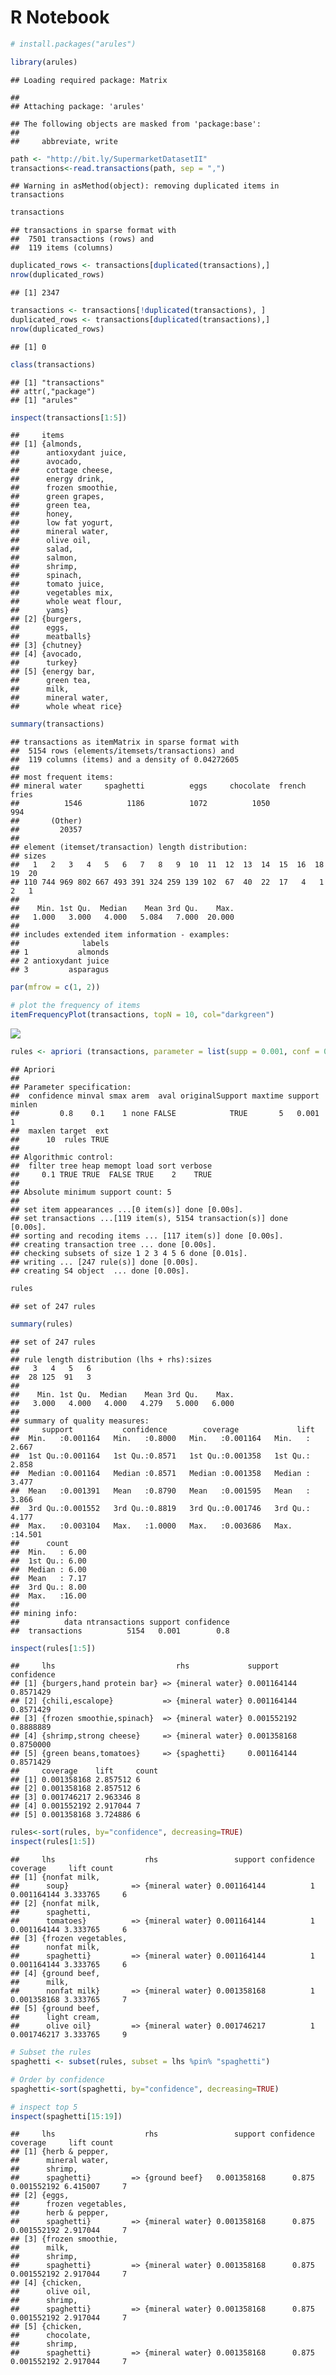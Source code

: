 R Notebook
================

``` r
# install.packages("arules")
```

``` r
library(arules)
```

    ## Loading required package: Matrix

    ## 
    ## Attaching package: 'arules'

    ## The following objects are masked from 'package:base':
    ## 
    ##     abbreviate, write

``` r
path <- "http://bit.ly/SupermarketDatasetII"
transactions<-read.transactions(path, sep = ",")
```

    ## Warning in asMethod(object): removing duplicated items in transactions

``` r
transactions
```

    ## transactions in sparse format with
    ##  7501 transactions (rows) and
    ##  119 items (columns)

``` r
duplicated_rows <- transactions[duplicated(transactions),]
nrow(duplicated_rows)
```

    ## [1] 2347

``` r
transactions <- transactions[!duplicated(transactions), ]
duplicated_rows <- transactions[duplicated(transactions),]
nrow(duplicated_rows)
```

    ## [1] 0

``` r
class(transactions)
```

    ## [1] "transactions"
    ## attr(,"package")
    ## [1] "arules"

``` r
inspect(transactions[1:5])
```

    ##     items              
    ## [1] {almonds,          
    ##      antioxydant juice,
    ##      avocado,          
    ##      cottage cheese,   
    ##      energy drink,     
    ##      frozen smoothie,  
    ##      green grapes,     
    ##      green tea,        
    ##      honey,            
    ##      low fat yogurt,   
    ##      mineral water,    
    ##      olive oil,        
    ##      salad,            
    ##      salmon,           
    ##      shrimp,           
    ##      spinach,          
    ##      tomato juice,     
    ##      vegetables mix,   
    ##      whole weat flour, 
    ##      yams}             
    ## [2] {burgers,          
    ##      eggs,             
    ##      meatballs}        
    ## [3] {chutney}          
    ## [4] {avocado,          
    ##      turkey}           
    ## [5] {energy bar,       
    ##      green tea,        
    ##      milk,             
    ##      mineral water,    
    ##      whole wheat rice}

``` r
summary(transactions)
```

    ## transactions as itemMatrix in sparse format with
    ##  5154 rows (elements/itemsets/transactions) and
    ##  119 columns (items) and a density of 0.04272605 
    ## 
    ## most frequent items:
    ## mineral water     spaghetti          eggs     chocolate  french fries 
    ##          1546          1186          1072          1050           994 
    ##       (Other) 
    ##         20357 
    ## 
    ## element (itemset/transaction) length distribution:
    ## sizes
    ##   1   2   3   4   5   6   7   8   9  10  11  12  13  14  15  16  18  19  20 
    ## 110 744 969 802 667 493 391 324 259 139 102  67  40  22  17   4   1   2   1 
    ## 
    ##    Min. 1st Qu.  Median    Mean 3rd Qu.    Max. 
    ##   1.000   3.000   4.000   5.084   7.000  20.000 
    ## 
    ## includes extended item information - examples:
    ##              labels
    ## 1           almonds
    ## 2 antioxydant juice
    ## 3         asparagus

``` r
par(mfrow = c(1, 2))

# plot the frequency of items
itemFrequencyPlot(transactions, topN = 10, col="darkgreen")
```

![](Association-Rules_files/figure-gfm/unnamed-chunk-8-1.png)<!-- -->

``` r
rules <- apriori (transactions, parameter = list(supp = 0.001, conf = 0.8))
```

    ## Apriori
    ## 
    ## Parameter specification:
    ##  confidence minval smax arem  aval originalSupport maxtime support minlen
    ##         0.8    0.1    1 none FALSE            TRUE       5   0.001      1
    ##  maxlen target  ext
    ##      10  rules TRUE
    ## 
    ## Algorithmic control:
    ##  filter tree heap memopt load sort verbose
    ##     0.1 TRUE TRUE  FALSE TRUE    2    TRUE
    ## 
    ## Absolute minimum support count: 5 
    ## 
    ## set item appearances ...[0 item(s)] done [0.00s].
    ## set transactions ...[119 item(s), 5154 transaction(s)] done [0.00s].
    ## sorting and recoding items ... [117 item(s)] done [0.00s].
    ## creating transaction tree ... done [0.00s].
    ## checking subsets of size 1 2 3 4 5 6 done [0.01s].
    ## writing ... [247 rule(s)] done [0.00s].
    ## creating S4 object  ... done [0.00s].

``` r
rules
```

    ## set of 247 rules

``` r
summary(rules)
```

    ## set of 247 rules
    ## 
    ## rule length distribution (lhs + rhs):sizes
    ##   3   4   5   6 
    ##  28 125  91   3 
    ## 
    ##    Min. 1st Qu.  Median    Mean 3rd Qu.    Max. 
    ##   3.000   4.000   4.000   4.279   5.000   6.000 
    ## 
    ## summary of quality measures:
    ##     support           confidence        coverage             lift       
    ##  Min.   :0.001164   Min.   :0.8000   Min.   :0.001164   Min.   : 2.667  
    ##  1st Qu.:0.001164   1st Qu.:0.8571   1st Qu.:0.001358   1st Qu.: 2.858  
    ##  Median :0.001164   Median :0.8571   Median :0.001358   Median : 3.477  
    ##  Mean   :0.001391   Mean   :0.8790   Mean   :0.001595   Mean   : 3.866  
    ##  3rd Qu.:0.001552   3rd Qu.:0.8819   3rd Qu.:0.001746   3rd Qu.: 4.177  
    ##  Max.   :0.003104   Max.   :1.0000   Max.   :0.003686   Max.   :14.501  
    ##      count      
    ##  Min.   : 6.00  
    ##  1st Qu.: 6.00  
    ##  Median : 6.00  
    ##  Mean   : 7.17  
    ##  3rd Qu.: 8.00  
    ##  Max.   :16.00  
    ## 
    ## mining info:
    ##          data ntransactions support confidence
    ##  transactions          5154   0.001        0.8

``` r
inspect(rules[1:5])
```

    ##     lhs                           rhs             support     confidence
    ## [1] {burgers,hand protein bar} => {mineral water} 0.001164144 0.8571429 
    ## [2] {chili,escalope}           => {mineral water} 0.001164144 0.8571429 
    ## [3] {frozen smoothie,spinach}  => {mineral water} 0.001552192 0.8888889 
    ## [4] {shrimp,strong cheese}     => {mineral water} 0.001358168 0.8750000 
    ## [5] {green beans,tomatoes}     => {spaghetti}     0.001164144 0.8571429 
    ##     coverage    lift     count
    ## [1] 0.001358168 2.857512 6    
    ## [2] 0.001358168 2.857512 6    
    ## [3] 0.001746217 2.963346 8    
    ## [4] 0.001552192 2.917044 7    
    ## [5] 0.001358168 3.724886 6

``` r
rules<-sort(rules, by="confidence", decreasing=TRUE)
inspect(rules[1:5])
```

    ##     lhs                    rhs                 support confidence    coverage     lift count
    ## [1] {nonfat milk,                                                                           
    ##      soup}              => {mineral water} 0.001164144          1 0.001164144 3.333765     6
    ## [2] {nonfat milk,                                                                           
    ##      spaghetti,                                                                             
    ##      tomatoes}          => {mineral water} 0.001164144          1 0.001164144 3.333765     6
    ## [3] {frozen vegetables,                                                                     
    ##      nonfat milk,                                                                           
    ##      spaghetti}         => {mineral water} 0.001164144          1 0.001164144 3.333765     6
    ## [4] {ground beef,                                                                           
    ##      milk,                                                                                  
    ##      nonfat milk}       => {mineral water} 0.001358168          1 0.001358168 3.333765     7
    ## [5] {ground beef,                                                                           
    ##      light cream,                                                                           
    ##      olive oil}         => {mineral water} 0.001746217          1 0.001746217 3.333765     9

``` r
# Subset the rules
spaghetti <- subset(rules, subset = lhs %pin% "spaghetti")

# Order by confidence
spaghetti<-sort(spaghetti, by="confidence", decreasing=TRUE)

# inspect top 5
inspect(spaghetti[15:19])
```

    ##     lhs                    rhs                 support confidence    coverage     lift count
    ## [1] {herb & pepper,                                                                         
    ##      mineral water,                                                                         
    ##      shrimp,                                                                                
    ##      spaghetti}         => {ground beef}   0.001358168      0.875 0.001552192 6.415007     7
    ## [2] {eggs,                                                                                  
    ##      frozen vegetables,                                                                     
    ##      herb & pepper,                                                                         
    ##      spaghetti}         => {mineral water} 0.001358168      0.875 0.001552192 2.917044     7
    ## [3] {frozen smoothie,                                                                       
    ##      milk,                                                                                  
    ##      shrimp,                                                                                
    ##      spaghetti}         => {mineral water} 0.001358168      0.875 0.001552192 2.917044     7
    ## [4] {chicken,                                                                               
    ##      olive oil,                                                                             
    ##      shrimp,                                                                                
    ##      spaghetti}         => {mineral water} 0.001358168      0.875 0.001552192 2.917044     7
    ## [5] {chicken,                                                                               
    ##      chocolate,                                                                             
    ##      shrimp,                                                                                
    ##      spaghetti}         => {mineral water} 0.001358168      0.875 0.001552192 2.917044     7
